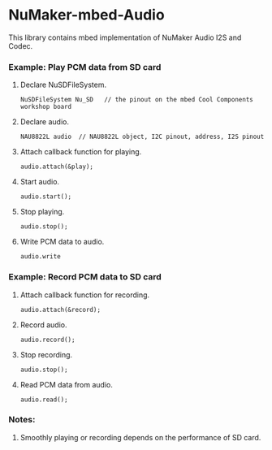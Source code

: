 # NuMaker-mbed-Audio
This library contains mbed implementation of NuMaker Audio I2S and Codec.

### Example: Play PCM data from SD card

1. Declare NuSDFileSystem.
    
    ```
    NuSDFileSystem Nu_SD   // the pinout on the mbed Cool Components workshop board
    ```
    
1. Declare audio.
    
    ```
    NAU8822L audio  // NAU8822L object, I2C pinout, address, I2S pinout
    ```
    
1. Attach callback function for playing.
    
    ```
    audio.attach(&play);
    ```
    
1. Start audio.
    
    ```
    audio.start();
    ```
    
1. Stop playing.
    
    ```
    audio.stop();
    ```
    
1. Write PCM data to audio.
    
    ```
    audio.write
    ```
    
### Example: Record PCM data to SD card

1. Attach callback function for recording.
    
    ```
    audio.attach(&record);
    ```
    
1. Record audio.
    
    ```
    audio.record();
    ```
    
1. Stop recording.
    
    ```
    audio.stop();
    ```
    
1. Read PCM data from audio.
    
    ```
    audio.read();
    ```
    
### Notes:

1. Smoothly playing or recording depends on the performance of SD card.
